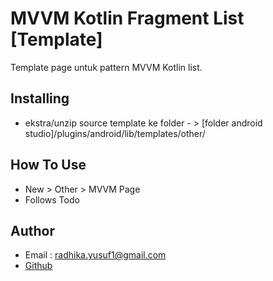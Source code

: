 # MVVM Kotlin Fragment List [Template]

Template page untuk pattern MVVM Kotlin list. 

## Installing

- ekstra/unzip source template ke folder - > [folder android studio]/plugins/android/lib/templates/other/

## How To Use

- New > Other > MVVM Page
- Follows Todo

## Author

- Email : radhika.yusuf1@gmail.com
- [Github][1]

[1]: https://github.com/radhikayusuf
